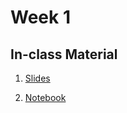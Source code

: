 # Week 1

## In-class Material

1. [Slides](../slides/w1.pdf)

2. [Notebook](../code/week1/week1.zip)

